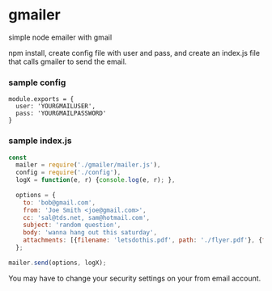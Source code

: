# gmailer
simple node emailer with gmail

npm install, create config file with user and pass, and create an index.js file that calls gmailer to send the email.  

### sample config
```
module.exports = {
  user: 'YOURGMAILUSER',
  pass: 'YOURGMAILPASSWORD'
}
```

### sample index.js

```javascript
const
  mailer = require('./gmailer/mailer.js'),
  config = require('./config'),
  logX = function(e, r) {console.log(e, r); },
  
  options = {
    to: 'bob@gmail.com',
    from: 'Joe Smith <joe@gmail.com>',
    cc: 'sal@tds.net, sam@hotmail.com',
    subject: 'random question',
    body: 'wanna hang out this saturday',
    attachments: [{filename: 'letsdothis.pdf', path: './flyer.pdf'}, {filename: 'randomPicture.png', path: './randomPicture.png'}]
  };
  
mailer.send(options, logX);
```
You may have to change your security settings on your from email account. 
